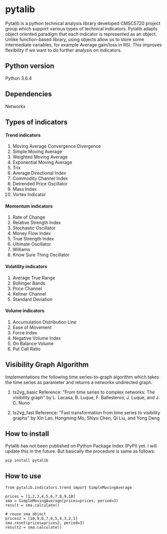 # pytalib
Pytalib is a python technical analysis library developed CMSC5720 project group which support various types of technical indicators. Pytalib adapts object oriented paradigm that each indicator is represented as an object. Unlike function-based library, using objects allow us to store some intermediate variables, for example Average gain/loss in RSI. This improves flexibility if we want to do further analysis on indicators.

## Python version
Python 3.6.4

## Dependencies
Networkx

## Types of indicators
#### Trend indicators
  1. Moving Average Convergence Divergence
  2. Simple Moving Average
  3. Weighted Moving Average
  4. Exponential Moving Average
  5. Trix
  6. Average Directional Index
  7. Commodity Channel Index
  8. Detrended Price Oscillator
  9. Mass Index
  10. Vortex Indicator
  
#### Momentum indicators
  1. Rate of Change
  2. Relative Strength Index
  3. Stochastic Oscillator
  4. Money Flow Index
  5. True Strength Index
  6. Ultimate Oscillator
  7. Williams
  8. Know Sure Thing Oscillator
  
#### Volatility indicators
  1. Average True Range
  2. Bollinger Bands
  3. Price Channel
  4. Keltner Channel
  5. Standard Deviation
  
#### Volume indicators
  1. Accumulation Distribution Line
  2. Ease of Movement
  3. Force Index
  4. Negative Volume Index
  5. On Balance Volume
  6. Put Call Ratio

## Visibility Graph Algorithm
Implementations the following time series-to-graph algorithm which takes the time series as parameter and returns a networkx undirected graph.

  1. ts2vg_basic
  Reference: "From time series to complex networks: The visibility graph" by L. Lacasa, B. Luque, F. Ballesteros, J. Luque, and J. C. Nuno

  2. ts2vg_fast
  Reference: "Fast transformation from time series to visibility graphs" by Xin Lan, Hongming Mo, Shiyu Chen, Qi Liu, and Yong Deng
	
## How to install
Pytalib has not been published on Python Package Index (PyPi) yet. I will update this in the future.
But basically the procedure is same as follows:
```
pip install pytalib
```

## How to use 
```
from pytalib.indicators.trend import SimpleMovingAverage

prices = [1,2,3,4,5,6,7,8,9,10]
sma = SimpleMovingAverage(prices=prices, period=3)
result = sma.calculate()

# reuse sma object
prices2 = [10,9,8,7,6,5,4,3,2,1]
sma.reset(prices=prices2, period=3)
result2 = sma.calculate()
```
